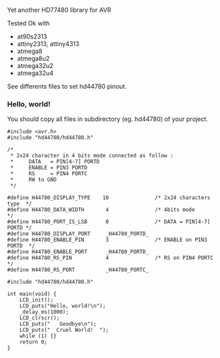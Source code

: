 Yet another HD77480 library for AVR

Tested Ok with 

 * at90s2313
 * attiny2313, attiny4313
 * atmega8
 * atmega8u2
 * atmega32u2
 * atmega32u4

See differents files to set hd44780 pinout. 

### Hello, world!

You should copy all files in subdirectory (eg. hd44780) of your project. 

```
#include <avr.h>
#include "hd44780/hd44780.h"

/* 
 * 2x24 character in 4 bits mode connected as follow :
 *     DATA   = PIN[4-7] PORTD
 *     ENABLE = PIN3 PORTD
 *     RS     = PIN4 PORTC
 *     RW to GND
 */

#define H44780_DISPLAY_TYPE    10               /* 2x24 characters type  */
#define H44780_DATA_WIDTH       4               /* 4bits mode            */
#define H44780_PORT_IS_LSB      0               /* DATA = PIN[4-7] PORTD */
#define H44780_DISPLAY_PORT     _H44780_PORTD_
#define H44780_ENABLE_PIN       3               /* ENABLE on PIN3 PORTD  */
#define H44780_ENABLE_PORT      _H44780_PORTD_
#define H44780_RS_PIN           4               /* RS on PIN4 PORTC      */
#define H44780_RS_PORT          _H44780_PORTC_

#include "hd44780/hd44780.h"

int main(void) {
	LCD_init();
	LCD_puts("Hello, world!\n");
	_delay_ms(1000);
	LCD_clrscr();
	LCD_puts("   Goodbye\n");
	LCD_puts("  Cruel World!  ");
	while (1) {}
	return 0;
}
```
